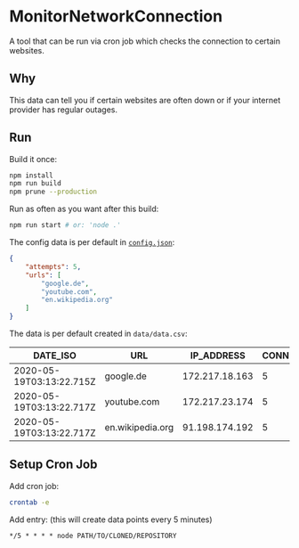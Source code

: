 # MonitorNetworkConnection

A tool that can be run via cron job which checks the connection to certain websites.

## Why

This data can tell you if certain websites are often down or if your internet provider has regular outages.

## Run

Build it once:

```sh
npm install
npm run build
npm prune --production
```

Run as often as you want after this build:

```sh
npm run start # or: 'node .'
```

The config data is per default in [`config.json`](config.json):

```json
{
    "attempts": 5,
    "urls": [
        "google.de",
        "youtube.com",
        "en.wikipedia.org"
    ]
}
```

The data is per default created in `data/data.csv`:

| DATE_ISO | URL | IP_ADDRESS | CONNECTION_ATTEMPTS | CONNECTION_STATE | CONNECTION_SPEED_MS_AVG | CONNECTION_SPEED_MS_MAX | CONNECTION_SPEED_MS_MIN |
| --- | --- | --- | --- | --- | --- | --- | --- |
| 2020-05-19T03:13:22.715Z | google.de | 172.217.18.163 | 5 | CONNECTION | 22.6187332 | 26.715923 | 19.612856 |
| 2020-05-19T03:13:22.717Z | youtube.com | 172.217.23.174 | 5 | CONNECTION | 24.8670968 | 37.025768 | 18.336162 |
| 2020-05-19T03:13:22.717Z | en.wikipedia.org | 91.198.174.192 | 5 | CONNECTION | 27.723534800000003 | 29.678412 | 25.775254 |

## Setup Cron Job

Add cron job:

```sh
crontab -e
```

Add entry: (this will create data points every 5 minutes)

```text
*/5 * * * * node PATH/TO/CLONED/REPOSITORY
```
